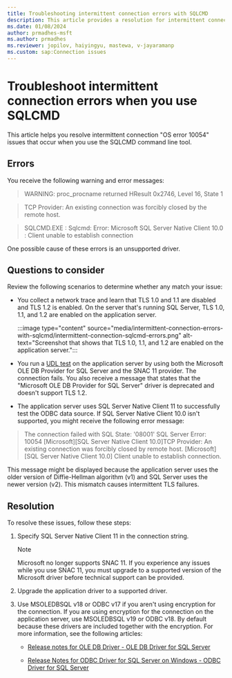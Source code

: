 ```yaml
---
title: Troubleshooting intermittent connection errors with SQLCMD
description: This article provides a resolution for intermittent connection errors that affect SQLCMD.
ms.date: 01/08/2024
author: prmadhes-msft
ms.author: prmadhes
ms.reviewer: jopilov, haiyingyu, mastewa, v-jayaramanp
ms.custom: sap:Connection issues
---
```


# Troubleshoot intermittent connection errors when you use SQLCMD

This article helps you resolve intermittent connection "OS error 10054" issues that occur when you use the SQLCMD command line tool.

## Errors

You receive the following warning and error messages:

> WARNING: proc_procname returned HResult 0x2746, Level 16, State 1

> TCP Provider: An existing connection was forcibly closed by the remote host.

> SQLCMD.EXE : Sqlcmd: Error: Microsoft SQL Server Native Client 10.0 : Client unable to establish connection

One possible cause of these errors is an unsupported driver.

## Questions to consider

Review the following scenarios to determine whether any match your issue:

- You collect a network trace and learn that TLS 1.0 and 1.1 are disabled and TLS 1.2 is enabled. On the server that's running SQL Server, TLS 1.0, 1.1, and 1.2 are enabled on the application server.

  :::image type="content" source="media/intermittent-connection-errors-with-sqlcmd/intermittent-connection-sqlcmd-errors.png" alt-text="Screenshot that shows that TLS 1.0, 1.1, and 1.2 are enabled on the application server.":::

- You run a [UDL test](test-oledb-connectivity-use-udl-file.md) on the application server by using both the Microsoft OLE DB Provider for SQL Server and the SNAC 11 provider. The connection fails. You also receive a message that states that the "Microsoft OLE DB Provider for SQL Server" driver is deprecated and doesn't support TLS 1.2.

- The application server uses SQL Server Native Client 11 to successfully test the ODBC data source. If SQL Server Native Client 10.0 isn't supported, you might receive the following error message:

>   The connection failed with SQL State: '08001' SQL Server Error: 10054 [Microsoft][SQL Server Native Client 10.0]TCP Provider: An existing connection was forcibly closed by remote host. [Microsoft][SQL Server Native Client 10.0] Client unable to establish connection.

This message might be displayed because the application server uses the older version of Diffie-Hellman algorithm (v1) and SQL Server uses the newer version (v2). This mismatch causes intermittent TLS failures.

## Resolution

To resolve these issues, follow these steps:

1. Specify SQL Server Native Client 11 in the connection string.

   > [!NOTE]
   > Microsoft no longer supports SNAC 11. If you experience any issues while you use SNAC 11, you must upgrade to a supported version of the Microsoft driver before technical support can be provided.

1. Upgrade the application driver to a supported driver.
1. Use MSOLEDBSQL v18 or ODBC v17 if you aren't using encryption for the connection. If you are using encryption for the connection on the application server, use MSOLEDBSQL v19 or ODBC v18. By default because these drivers are included together with the encryption. For more information, see the following articles:

   - [Release notes for OLE DB Driver - OLE DB Driver for SQL Server](/sql/connect/oledb/release-notes-for-oledb-driver-for-sql-server?view=sql-server-ver16&preserve-view=true)

   - [Release Notes for ODBC Driver for SQL Server on Windows - ODBC Driver for SQL Server](/sql/connect/odbc/windows/release-notes-odbc-sql-server-windows)
